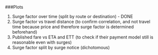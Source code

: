 ###Plots
1. Surge factor over time (split by route or destination) - DONE
2. Surge factor vs travel distance (to confirm correlation, and not travel time because price and therefore surge factor is determined beforehand)
3. Published fare vs ETA and ETT (to check if their payment model still is reasonable even with surges)
4. Surge factor split by surge notice (dichotomous)

